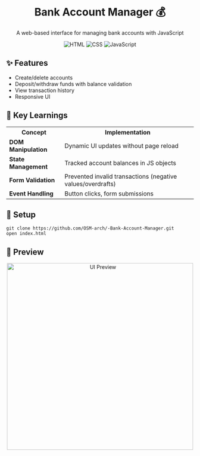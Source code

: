 <h1 align="center">Bank Account Manager 💰</h1>
<p align="center">A web-based interface for managing bank accounts with JavaScript</p>

<div align="center">
  <img src="https://img.shields.io/badge/HTML5-E34F26?style=for-the-badge&logo=html5&logoColor=white" alt="HTML">
  <img src="https://img.shields.io/badge/CSS3-1572B6?style=for-the-badge&logo=css3&logoColor=white" alt="CSS">
  <img src="https://img.shields.io/badge/JavaScript-F7DF1E?style=for-the-badge&logo=javascript&logoColor=black" alt="JavaScript">
</div>

<h2>✨ Features</h2>
<ul>
  <li>Create/delete accounts</li>
  <li>Deposit/withdraw funds with balance validation</li>
  <li>View transaction history</li>
  <li>Responsive UI</li>
</ul>

<h2>🧠 Key Learnings</h2>
<table>
  <tr>
    <th>Concept</th>
    <th>Implementation</th>
  </tr>
  <tr>
    <td><strong>DOM Manipulation</strong></td>
    <td>Dynamic UI updates without page reload</td>
  </tr>
  <tr>
    <td><strong>State Management</strong></td>
    <td>Tracked account balances in JS objects</td>
  </tr>
  <tr>
    <td><strong>Form Validation</strong></td>
    <td>Prevented invalid transactions (negative values/overdrafts)</td>
  </tr>
  <tr>
    <td><strong>Event Handling</strong></td>
    <td>Button clicks, form submissions</td>
  </tr>
</table>

<h2>🚀 Setup</h2>
<pre><code>git clone https://github.com/OSM-arch/-Bank-Account-Manager.git
open index.html</code></pre>

<h2>📸 Preview</h2>
<!-- Add screenshot here if available -->
<p align="center">
  <img src="preview.jpg" width="500" alt="UI Preview">
</p>
